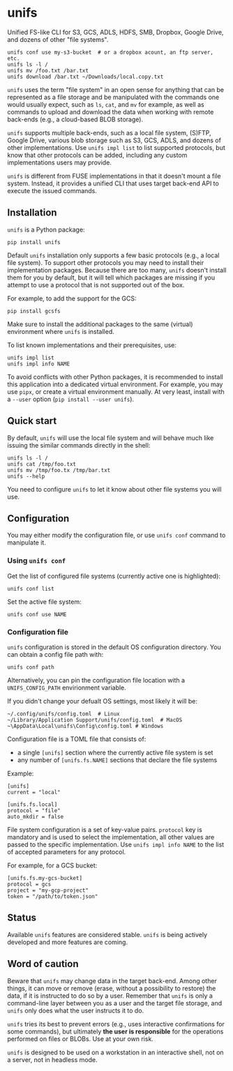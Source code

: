 # unifs

Unified FS-like CLI for S3, GCS, ADLS, HDFS, SMB, Dropbox, Google Drive, and
dozens of other "file systems".

    unifs conf use my-s3-bucket  # or a dropbox acount, an ftp server, etc.
    unifs ls -l /
    unifs mv /foo.txt /bar.txt
    unifs download /bar.txt ~/Downloads/local.copy.txt

`unifs` uses the term "file system" in an open sense for anything that can be
represented as a file storage and be manipulated with the commands one would
usually expect, such as `ls`, `cat`, and `mv` for example, as well as commands
to upload and download the data when working with remote back-ends (e.g., a
cloud-based BLOB storage).

`unifs` supports multiple back-ends, such as a local file system, (S)FTP,
Google Drive, various blob storage such as S3, GCS, ADLS, and dozens of other
implementations. Use `unifs impl list` to list supported protocols, but know
that other protocols can be added, including any custom implementations users
may provide.

`unifs` is different from FUSE implementations in that it doesn't mount a file
system. Instead, it provides a unified CLI that uses target back-end API to
execute the issued commands.

## Installation

`unifs` is a Python package:

    pip install unifs

Default `unifs` installation only supports a few basic protocols (e.g., a local
file system). To support other protocols you may need to install their
implementation packages. Because there are too many, `unifs` doesn't install
them for you by default, but it will tell which packages are missing if you
attempt to use a protocol that is not supported out of the box.

For example, to add the support for the GCS:

    pip install gcsfs

Make sure to install the additional packages to the same (virtual) environment
where `unifs` is installed.

To list known implementations and their prerequisites, use:

    unifs impl list
    unifs impl info NAME

To avoid conflicts with other Python packages, it is recommended to install
this application into a dedicated virtual environment. For example, you may use
`pipx`, or create a virtual environment manually. At very least, install with a
`--user` option (`pip install --user unifs`).

## Quick start

By default, `unifs` will use the local file system and will behave much like
issuing the similar commands directly in the shell:

    unifs ls -l /
    unifs cat /tmp/foo.txt
    unifs mv /tmp/foo.tx /tmp/bar.txt
    unifs --help

You need to configure `unifs` to let it know about other file systems you will
use.

## Configuration

You may either modify the configuration file, or use `unifs conf` command to
manipulate it.

### Using `unifs conf`

Get the list of configured file systems (currently active one is highlighted):

    unifs conf list

Set the active file system:

    unifs conf use NAME

### Configuration file

`unifs` configuration is stored in the default OS configuration directory. You
can obtain a config file path with:

    unifs conf path

Alternatively, you can pin the configuration file location with a
`UNIFS_CONFIG_PATH` envirionment variable.

If you didn't change your defualt OS settings, most likely it will
be:

    ~/.config/unifs/config.toml  # Linux
    ~/Library/Application Support/unifs/config.toml  # MacOS
    ~\AppData\Local\unifs\Config\config.toml # Windows

Configuration file is a TOML file that consists of:

 - a single `[unifs]` section where the currently active file system is set
 - any number of `[unifs.fs.NAME]` sections that declare the file systems

Example:

    [unifs]
    current = "local"

    [unifs.fs.local]
    protocol = "file"
    auto_mkdir = false

File system configuration is a set of key-value pairs. `protocol` key is
mandatory and is used to select the implementation, all other values are passed
to the specific implementation. Use `unifs impl info NAME` to the list of
accepted parameters for any protocol.

For example, for a GCS bucket:

    [unifs.fs.my-gcs-bucket]
    protocol = gcs
    project = "my-gcp-project"
    token = "/path/to/token.json"

## Status

Available `unifs` features are considered stable. `unifs` is being actively
developed and more features are coming.

## Word of caution

Beware that `unifs` may change data in the target back-end. Among other things,
it can move or remove (erase, without a possibility to restore) the data, if it
is instructed to do so by a user. Remember that `unifs` is only a command-line
layer between you as a user and the target file storage, and `unifs` only does
what the user instructs it to do.

`unifs` tries its best to prevent errors (e.g., uses interactive confirmations
for some commands), but ultimately **the user is responsible** for the
operations performed on files or BLOBs. Use at your own risk.

`unifs` is designed to be used on a workstation in an interactive shell, not on
a server, not in headless mode.
